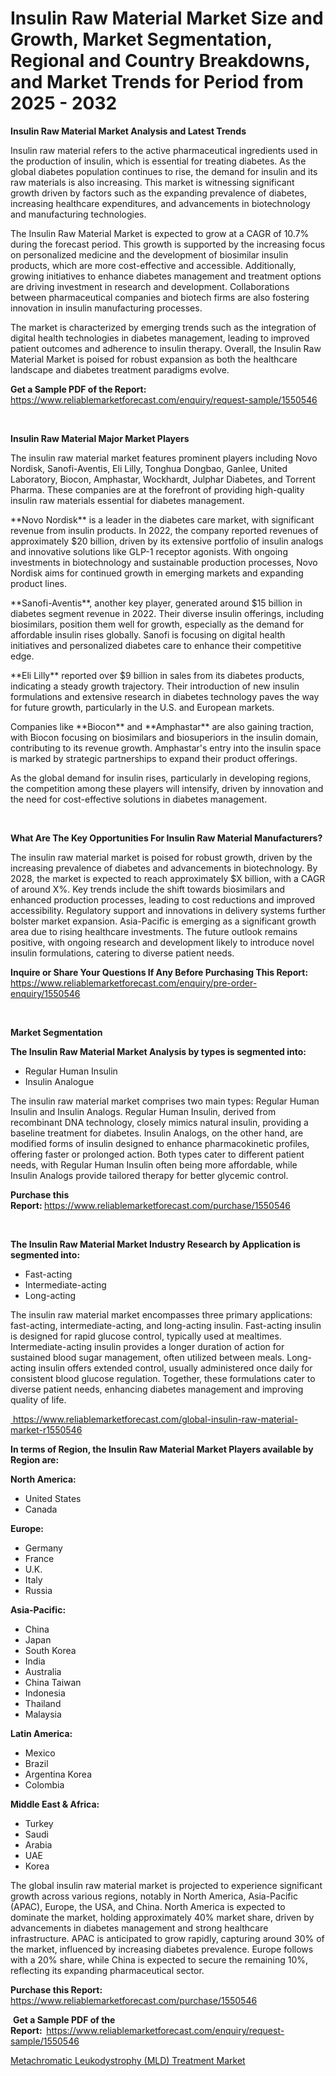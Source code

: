 <p><h1>Insulin Raw Material Market Size and Growth, Market Segmentation, Regional and Country Breakdowns, and Market Trends for Period from 2025 -  2032</h1></p><p><strong>Insulin Raw Material Market Analysis and Latest Trends</strong></p>
<p><p>Insulin raw material refers to the active pharmaceutical ingredients used in the production of insulin, which is essential for treating diabetes. As the global diabetes population continues to rise, the demand for insulin and its raw materials is also increasing. This market is witnessing significant growth driven by factors such as the expanding prevalence of diabetes, increasing healthcare expenditures, and advancements in biotechnology and manufacturing technologies.</p><p>The Insulin Raw Material Market is expected to grow at a CAGR of 10.7% during the forecast period. This growth is supported by the increasing focus on personalized medicine and the development of biosimilar insulin products, which are more cost-effective and accessible. Additionally, growing initiatives to enhance diabetes management and treatment options are driving investment in research and development. Collaborations between pharmaceutical companies and biotech firms are also fostering innovation in insulin manufacturing processes. </p><p>The market is characterized by emerging trends such as the integration of digital health technologies in diabetes management, leading to improved patient outcomes and adherence to insulin therapy. Overall, the Insulin Raw Material Market is poised for robust expansion as both the healthcare landscape and diabetes treatment paradigms evolve.</p></p>
<p><strong>Get a Sample PDF of the Report:&nbsp;</strong> <a href="https://www.reliablemarketforecast.com/enquiry/request-sample/1550546?utm_campaign=2853&utm_medium=2&utm_source=Github&utm_content=ia&utm_term=09032025&utm_id=insulin-raw-material">https://www.reliablemarketforecast.com/enquiry/request-sample/1550546</a></p>
<p>&nbsp;</p>
<p><strong>Insulin Raw Material Major Market Players</strong></p>
<p><p>The insulin raw material market features prominent players including Novo Nordisk, Sanofi-Aventis, Eli Lilly, Tonghua Dongbao, Ganlee, United Laboratory, Biocon, Amphastar, Wockhardt, Julphar Diabetes, and Torrent Pharma. These companies are at the forefront of providing high-quality insulin raw materials essential for diabetes management.</p><p>**Novo Nordisk** is a leader in the diabetes care market, with significant revenue from insulin products. In 2022, the company reported revenues of approximately $20 billion, driven by its extensive portfolio of insulin analogs and innovative solutions like GLP-1 receptor agonists. With ongoing investments in biotechnology and sustainable production processes, Novo Nordisk aims for continued growth in emerging markets and expanding product lines.</p><p>**Sanofi-Aventis**, another key player, generated around $15 billion in diabetes segment revenue in 2022. Their diverse insulin offerings, including biosimilars, position them well for growth, especially as the demand for affordable insulin rises globally. Sanofi is focusing on digital health initiatives and personalized diabetes care to enhance their competitive edge.</p><p>**Eli Lilly** reported over $9 billion in sales from its diabetes products, indicating a steady growth trajectory. Their introduction of new insulin formulations and extensive research in diabetes technology paves the way for future growth, particularly in the U.S. and European markets.</p><p>Companies like **Biocon** and **Amphastar** are also gaining traction, with Biocon focusing on biosimilars and biosuperiors in the insulin domain, contributing to its revenue growth. Amphastar's entry into the insulin space is marked by strategic partnerships to expand their product offerings.</p><p>As the global demand for insulin rises, particularly in developing regions, the competition among these players will intensify, driven by innovation and the need for cost-effective solutions in diabetes management.</p></p>
<p>&nbsp;</p>
<p><strong>What Are The Key Opportunities For Insulin Raw Material Manufacturers?</strong></p>
<p><p>The insulin raw material market is poised for robust growth, driven by the increasing prevalence of diabetes and advancements in biotechnology. By 2028, the market is expected to reach approximately $X billion, with a CAGR of around X%. Key trends include the shift towards biosimilars and enhanced production processes, leading to cost reductions and improved accessibility. Regulatory support and innovations in delivery systems further bolster market expansion. Asia-Pacific is emerging as a significant growth area due to rising healthcare investments. The future outlook remains positive, with ongoing research and development likely to introduce novel insulin formulations, catering to diverse patient needs.</p></p>
<p><strong>Inquire or Share Your Questions If Any Before Purchasing This Report:</strong> <a href="https://www.reliablemarketforecast.com/enquiry/pre-order-enquiry/1550546?utm_campaign=2853&utm_medium=2&utm_source=Github&utm_content=ia&utm_term=09032025&utm_id=insulin-raw-material">https://www.reliablemarketforecast.com/enquiry/pre-order-enquiry/1550546</a></p>
<p>&nbsp;</p>
<p><strong>Market Segmentation</strong></p>
<p><strong>The Insulin Raw Material Market Analysis by types is segmented into:</strong></p>
<p><ul><li>Regular Human Insulin</li><li>Insulin Analogue</li></ul></p>
<p><p>The insulin raw material market comprises two main types: Regular Human Insulin and Insulin Analogs. Regular Human Insulin, derived from recombinant DNA technology, closely mimics natural insulin, providing a baseline treatment for diabetes. Insulin Analogs, on the other hand, are modified forms of insulin designed to enhance pharmacokinetic profiles, offering faster or prolonged action. Both types cater to different patient needs, with Regular Human Insulin often being more affordable, while Insulin Analogs provide tailored therapy for better glycemic control.</p></p>
<p><strong>Purchase this Report:&nbsp;</strong><a href="https://www.reliablemarketforecast.com/purchase/1550546?utm_campaign=2853&utm_medium=2&utm_source=Github&utm_content=ia&utm_term=09032025&utm_id=insulin-raw-material">https://www.reliablemarketforecast.com/purchase/1550546</a></p>
<p>&nbsp;</p>
<p><strong>The Insulin Raw Material Market Industry Research by Application is segmented into:</strong></p>
<p><ul><li>Fast-acting</li><li>Intermediate-acting</li><li>Long-acting</li></ul></p>
<p><p>The insulin raw material market encompasses three primary applications: fast-acting, intermediate-acting, and long-acting insulin. Fast-acting insulin is designed for rapid glucose control, typically used at mealtimes. Intermediate-acting insulin provides a longer duration of action for sustained blood sugar management, often utilized between meals. Long-acting insulin offers extended control, usually administered once daily for consistent blood glucose regulation. Together, these formulations cater to diverse patient needs, enhancing diabetes management and improving quality of life.</p></p>
<p><a href="https://www.reliablemarketforecast.com/global-insulin-raw-material-market-r1550546?utm_campaign=2853&utm_medium=2&utm_source=Github&utm_content=ia&utm_term=09032025&utm_id=insulin-raw-material">&nbsp;https://www.reliablemarketforecast.com/global-insulin-raw-material-market-r1550546</a></p>
<p><strong>In terms of Region, the Insulin Raw Material Market Players available by Region are:</strong></p>
<p>
    <p> <strong> North America: </strong>
        <ul>
            <li>United States</li>
            <li>Canada</li>
        </ul>
        </p> 
    <p> <strong> Europe: </strong>
        <ul>
            <li>Germany</li>
            <li>France</li>
            <li>U.K.</li>
            <li>Italy</li>
            <li>Russia</li>
        </ul>
        </p> 
    <p> <strong> Asia-Pacific: </strong>
        <ul>
            <li>China</li>
            <li>Japan</li>
            <li>South Korea</li>
            <li>India</li>
            <li>Australia</li>
            <li>China Taiwan</li>
            <li>Indonesia</li>
            <li>Thailand</li>
            <li>Malaysia</li>
        </ul>
        </p> 
    <p> <strong> Latin America: </strong>
        <ul>
            <li>Mexico</li>
            <li>Brazil</li>
            <li>Argentina Korea</li>
            <li>Colombia</li>
        </ul>
        </p> 
    <p> <strong> Middle East & Africa: </strong>
        <ul>
            <li>Turkey</li>
            <li>Saudi</li>
            <li>Arabia</li>
            <li>UAE</li>
            <li>Korea</li>
        </ul>
    </p>
    </p>
<p><p>The global insulin raw material market is projected to experience significant growth across various regions, notably in North America, Asia-Pacific (APAC), Europe, the USA, and China. North America is expected to dominate the market, holding approximately 40% market share, driven by advancements in diabetes management and strong healthcare infrastructure. APAC is anticipated to grow rapidly, capturing around 30% of the market, influenced by increasing diabetes prevalence. Europe follows with a 20% share, while China is expected to secure the remaining 10%, reflecting its expanding pharmaceutical sector.</p></p>
<p><strong>Purchase this Report: </strong><a href="https://www.reliablemarketforecast.com/purchase/1550546?utm_campaign=2853&utm_medium=2&utm_source=Github&utm_content=ia&utm_term=09032025&utm_id=insulin-raw-material">https://www.reliablemarketforecast.com/purchase/1550546</a></p>
<p>&nbsp;<strong>Get a Sample PDF of the Report:&nbsp;&nbsp;</strong><a href="https://www.reliablemarketforecast.com/enquiry/request-sample/1550546?utm_campaign=2853&utm_medium=2&utm_source=Github&utm_content=ia&utm_term=09032025&utm_id=insulin-raw-material">https://www.reliablemarketforecast.com/enquiry/request-sample/1550546</a></p>
<p><strong></strong></p>
<p><p><a href="https://github.com/jugutstam/Market-Research-Report-List-1/blob/main/metachromatic-leukodystrophy-mld-treatment-market.md?utm_campaign=2853&utm_medium=2&utm_source=Github&utm_content=ia&utm_term=09032025&utm_id=insulin-raw-material">Metachromatic Leukodystrophy (MLD) Treatment Market</a></p></p>